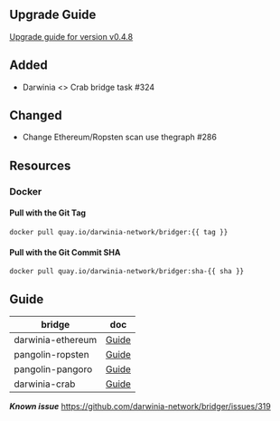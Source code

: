 

## Upgrade Guide

[Upgrade guide for version v0.4.8](https://github.com/darwinia-network/bridger/issues/315)

## Added

- Darwinia <> Crab bridge task #324

## Changed

- Change Ethereum/Ropsten scan use thegraph #286

## Resources

### Docker

#### Pull with the Git Tag

```docker
docker pull quay.io/darwinia-network/bridger:{{ tag }}
```

#### Pull with the Git Commit SHA

```docker
docker pull quay.io/darwinia-network/bridger:sha-{{ sha }}
```

## Guide

| bridge            | doc                                                   |
| ----------------- | ----------------------------------------------------- |
| darwinia-ethereum | [Guide](../task/task-darwinia-ethereum/docs/Guide.md) |
| pangolin-ropsten  | [Guide](../task/task-pangolin-ropsten/docs/Guide.md)  |
| pangolin-pangoro  | [Guide](../task/task-pangolin-pangoro/docs/Guide.md)  |
| darwinia-crab     | [Guide](../task/task-darwinia-crab/docs/Guide.md)     |

***Known issue***
https://github.com/darwinia-network/bridger/issues/319

